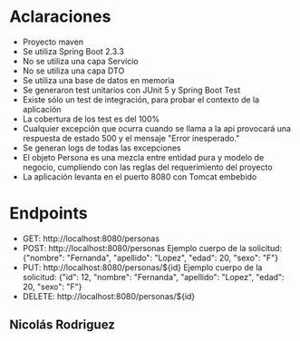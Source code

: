 # Aclaraciones

  - Proyecto maven
  - Se utiliza Spring Boot 2.3.3
  - No se utiliza una capa Servicio
  - No se utiliza una capa DTO
  - Se utiliza una base de datos en memoria
  - Se generaron test unitarios con JUnit 5 y Spring Boot Test
  - Existe sólo un test de integración, para probar el contexto de la aplicación
  - La cobertura de los test es del 100%
  - Cualquier excepción que ocurra cuando se llama a la api provocará una respuesta de estado 500 y el mensaje "Error inesperado."
  - Se generan logs de todas las excepciones
  - El objeto Persona es una mezcla entre entidad pura y modelo de negocio, cumpliendo con las reglas del requerimiento del proyecto
  - La aplicación levanta en el puerto 8080 con Tomcat embebido
  
# Endpoints

  - GET: http://localhost:8080/personas
  - POST: http://localhost:8080/personas Ejemplo cuerpo de la solicitud: {"nombre": "Fernanda", "apellido": "Lopez", "edad": 20, "sexo": "F"}
  - PUT: http://localhost:8080/personas/${id} Ejemplo cuerpo de la solicitud: {"id": 12, "nombre": "Fernanda", "apellido": "Lopez", "edad": 20, "sexo": "F"}
  - DELETE: http://localhost:8080/personas/${id}
  
  
 ## Nicolás Rodriguez
